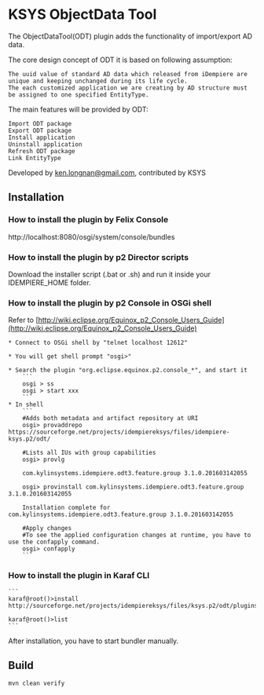 # KSYS ObjectData Tool
The ObjectDataTool(ODT) plugin adds the functionality of import/export AD data.

The core design concept of ODT it is based on following assumption:

    The uuid value of standard AD data which released from iDempiere are unique and keeping unchanged during its life cycle.
    The each customized application we are creating by AD structure must be assigned to one specified EntityType.

The main features will be provided by ODT:

    Import ODT package
    Export ODT package
    Install application
    Uninstall application
    Refresh ODT package
    Link EntityType
	
Developed by ken.longnan@gmail.com, contributed by KSYS

## Installation

### How to install the plugin by Felix Console

http://localhost:8080/osgi/system/console/bundles

### How to install the plugin by p2 Director scripts
  
Download the installer script (.bat or .sh) and run it inside your IDEMPIERE_HOME folder.

### How to install the plugin by p2 Console in OSGi shell
  
Refer to [http://wiki.eclipse.org/Equinox_p2_Console_Users_Guide](http://wiki.eclipse.org/Equinox_p2_Console_Users_Guide)

    * Connect to OSGi shell by "telnet localhost 12612"

    * You will get shell prompt "osgi>"

    * Search the plugin "org.eclipse.equinox.p2.console_*", and start it
        ```
        osgi > ss
        osgi > start xxx
        ```
    * In shell
        ```
        #Adds both metadata and artifact repository at URI
        osgi> provaddrepo https://sourceforge.net/projects/idempiereksys/files/idempiere-ksys.p2/odt/

        #Lists all IUs with group capabilities
        osgi> provlg

        com.kylinsystems.idempiere.odt3.feature.group 3.1.0.201603142055

        osgi> provinstall com.kylinsystems.idempiere.odt3.feature.group 3.1.0.201603142055

        Installation complete for com.kylinsystems.idempiere.odt3.feature.group 3.1.0.201603142055

        #Apply changes
        #To see the applied configuration changes at runtime, you have to use the confapply command.
        osgi> confapply
        ```
### How to install the plugin in Karaf CLI
    ```
    karaf@root()>install http://sourceforge.net/projects/idempiereksys/files/ksys.p2/odt/plugins/com.kylinsystems.idempiere.odt2_2.0.0.201406162201.jar

    karaf@root()>list
    ```
After installation, you have to start bundler manually.

## Build
```
mvn clean verify
```